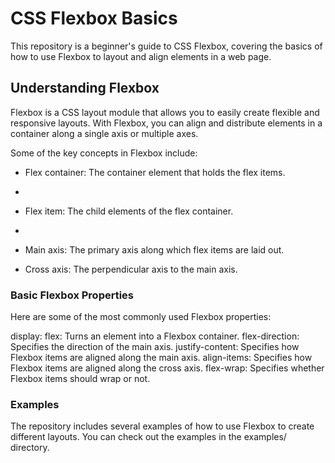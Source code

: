 # CSS Flexbox Basics

This repository is a beginner's guide to CSS Flexbox, covering the basics of how to use Flexbox to layout and align elements in a web page.

## Understanding Flexbox

Flexbox is a CSS layout module that allows you to easily create flexible and responsive layouts. With Flexbox, you can align and distribute elements in a container along a single axis or multiple axes.

Some of the key concepts in Flexbox include:

- Flex container: The container element that holds the flex items.
- 
- Flex item: The child elements of the flex container.
- 
- Main axis: The primary axis along which flex items are laid out.

- Cross axis: The perpendicular axis to the main axis.

### Basic Flexbox Properties

Here are some of the most commonly used Flexbox properties:

display: flex: Turns an element into a Flexbox container.
flex-direction: Specifies the direction of the main axis.
justify-content: Specifies how Flexbox items are aligned along the main axis.
align-items: Specifies how Flexbox items are aligned along the cross axis.
flex-wrap: Specifies whether Flexbox items should wrap or not.

### Examples

The repository includes several examples of how to use Flexbox to create different layouts. You can check out the examples in the examples/ directory.
